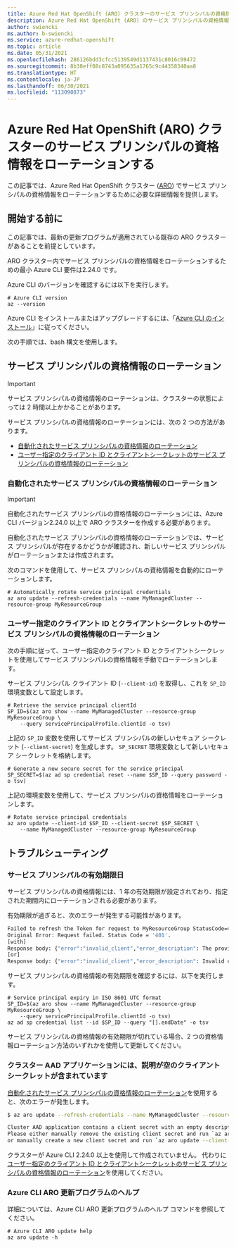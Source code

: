 ```yaml
---
title: Azure Red Hat OpenShift (ARO) クラスターのサービス プリンシパルの資格情報をローテーションする
description: Azure Red Hat OpenShift (ARO) のサービス プリンシパルの資格情報をローテーションする方法について説明します。
author: swiencki
ms.author: b-swiencki
ms.service: azure-redhat-openshift
ms.topic: article
ms.date: 05/31/2021
ms.openlocfilehash: 286126bdd3cfcc5139549d1137431c8016c99472
ms.sourcegitcommit: 8b38eff08c8743a095635a1765c9c44358340aa8
ms.translationtype: HT
ms.contentlocale: ja-JP
ms.lasthandoff: 06/30/2021
ms.locfileid: "113090873"
---
```

# <a name="rotate-service-principal-credentials-for-your-azure-red-hat-openshift-aro-cluster"></a>Azure Red Hat OpenShift (ARO) クラスターのサービス プリンシパルの資格情報をローテーションする
この記事では、Azure Red Hat OpenShift クラスター ([ARO](https://github.com/Azure/ARO-RP)) でサービス プリンシパルの資格情報をローテーションするために必要な詳細情報を提供します。

## <a name="before-you-begin"></a>開始する前に
この記事では、最新の更新プログラムが適用されている既存の ARO クラスターがあることを前提としています。

ARO クラスター内でサービス プリンシパルの資格情報をローテーションするための最小 Azure CLI 要件は2.24.0 です。

Azure CLI のバージョンを確認するには以下を実行します。
```azurecli-interactive
# Azure CLI version
az --version
```
Azure CLI をインストールまたはアップグレードするには、「[Azure CLI のインストール](/cli/azure/install-azure-cli)」に従ってください。

次の手順では、bash 構文を使用します。

## <a name="service-principal-credential-rotation"></a>サービス プリンシパルの資格情報のローテーション
>[!IMPORTANT]
>  サービス プリンシパルの資格情報のローテーションは、クラスターの状態によっては 2 時間以上かかることがあります。

サービス プリンシパルの資格情報のローテーションには、次の 2 つの方法があります。
 - [自動化されたサービス プリンシパルの資格情報のローテーション](#Automated-Service-Principal-Credential-Rotation)
 - [ユーザー指定のクライアント ID とクライアントシークレットのサービス プリンシパルの資格情報のローテーション](#User-Provided-client-id-and-client-secret-Service-Principal-Credential-Rotation)

### <a name="automated-service-principal-credential-rotation"></a>自動化されたサービス プリンシパルの資格情報のローテーション<a id="Automated-Service-Principal-Credential-Rotation"></a>
>[!IMPORTANT]
>  自動化されたサービス プリンシパルの資格情報のローテーションには、Azure CLI バージョン2.24.0 以上で ARO クラスターを作成する必要があります。

自動化されたサービス プリンシパルの資格情報のローテーションでは、サービス プリンシパルが存在するかどうかが確認され、新しいサービス プリンシパルがローテーションまたは作成されます。

次のコマンドを使用して、サービス プリンシパルの資格情報を自動的にローテーションします。

```azurecli-interactive
# Automatically rotate service principal credentials
az aro update --refresh-credentials --name MyManagedCluster --resource-group MyResourceGroup
```

### <a name="user-provided-client-id-and-client-secret-service-principal-credential-rotation"></a>ユーザー指定のクライアント ID とクライアントシークレットのサービス プリンシパルの資格情報のローテーション<a id="User-Provided-client-id-and-client-secret-Service-Principal-Credential-Rotation"></a>


次の手順に従って、ユーザー指定のクライアント ID とクライアントシークレットを使用してサービス プリンシパルの資格情報を手動でローテーションします。

サービス プリンシパル クライアント ID (`--client-id`) を取得し、これを `SP_ID` 環境変数として設定します。
```azurecli-interactive
# Retrieve the service principal clientId
SP_ID=$(az aro show --name MyManagedCluster --resource-group MyResourceGroup \
    --query servicePrincipalProfile.clientId -o tsv)
```
上記の `SP_ID` 変数を使用してサービス プリンシパルの新しいセキュア シークレット (`--client-secret`) を生成します。 `SP_SECRET` 環境変数として新しいセキュア シークレットを格納します。
```azurecli-interactive
# Generate a new secure secret for the service principal
SP_SECRET=$(az ad sp credential reset --name $SP_ID --query password -o tsv)
```
上記の環境変数を使用して、サービス プリンシパルの資格情報をローテーションします。
```azurecli-interactive
# Rotate service principal credentials
az aro update --client-id $SP_ID --client-secret $SP_SECRET \
    --name MyManagedCluster --resource-group MyResourceGroup
```

## <a name="troubleshoot"></a>トラブルシューティング
### <a name="service-principal-expiration-date"></a>サービス プリンシパルの有効期限日
サービス プリンシパルの資格情報には、1 年の有効期限が設定されており、指定された期間内にローテーションされる必要があります。

有効期限が過ぎると、次のエラーが発生する可能性があります。
```bash
Failed to refresh the Token for request to MyResourceGroup StatusCode=401
Original Error: Request failed. Status Code = '401'.
[with]
Response body: {"error":"invalid_client","error_description": The provided client secret keys are expired.
[or]
Response body: {"error":"invalid_client","error_description": Invalid client secret is provided.
```
サービス プリンシパルの資格情報の有効期限を確認するには、以下を実行します。
```azurecli-interactive
# Service principal expiry in ISO 8601 UTC format
SP_ID=$(az aro show --name MyManagedCluster --resource-group MyResourceGroup \
    --query servicePrincipalProfile.clientId -o tsv)
az ad sp credential list --id $SP_ID --query "[].endDate" -o tsv
```
サービス プリンシパルの資格情報の有効期限が切れている場合、2 つの資格情報ローテーション方法のいずれかを使用して更新してください。

### <a name="cluster-aad-application-contains-a-client-secret-with-an-empty-description"></a>クラスター AAD アプリケーションには、説明が空のクライアント シークレットが含まれています
[自動化されたサービス プリンシパルの資格情報のローテーション](#Automated-Service-Principal-Credential-Rotation)を使用すると、次のエラーが発生します。
```bash
$ az aro update --refresh-credentials --name MyManagedCluster --resource-group MyResourceGroup

Cluster AAD application contains a client secret with an empty description.
Please either manually remove the existing client secret and run `az aro update --refresh-credentials`,
or manually create a new client secret and run `az aro update --client-secret <ClientSecret>`.
```
クラスターが Azure CLI 2.24.0 以上を使用して作成されていません。 代わりに[ユーザー指定のクライアント ID とクライアントシークレットのサービス プリンシパルの資格情報のローテーション](#User-Provided-client-id-and-client-secret-Service-Principal-Credential-Rotation)を使用してください。

### <a name="azure-cli-aro-update-help"></a>Azure CLI ARO 更新プログラムのヘルプ
詳細については、Azure CLI ARO 更新プログラムのヘルプ コマンドを参照してください。
```azurecli-interactive
# Azure CLI ARO update help
az aro update -h
```
